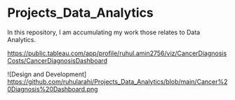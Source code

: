 # Projects_Data_Analytics
In this repository, I am accumulating my work those relates to Data Analytics.



https://public.tableau.com/app/profile/ruhul.amin2756/viz/CancerDiagnosisCosts/CancerDiagnosisDashboard

![Design and Development] https://github.com/ruhularahi/Projects_Data_Analytics/blob/main/Cancer%20Diagnosis%20Dashboard.png

